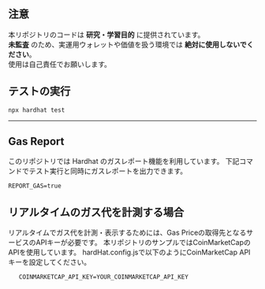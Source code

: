 ## 注意
本リポジトリのコードは **研究・学習目的** に提供されています。  
**未監査** のため、実運用ウォレットや価値を扱う環境では **絶対に使用しないでください**。  
使用は自己責任でお願いします。

## テストの実行

    npx hardhat test

---

## Gas Report

このリポジトリでは Hardhat のガスレポート機能を利用しています。
下記コマンドでテスト実行と同時にガスレポートを出力できます。

    REPORT_GAS=true
    

## リアルタイムのガス代を計測する場合

リアルタイムでガス代を計測・表示するためには、Gas Priceの取得先となるサービスのAPIキーが必要です。
本リポジトリのサンプルではCoinMarketCapのAPIを使用しています。
hardHat.config.jsで以下のようにCoinMarketCap APIキーを設定してください。

       COINMARKETCAP_API_KEY=YOUR_COINMARKETCAP_API_KEY


